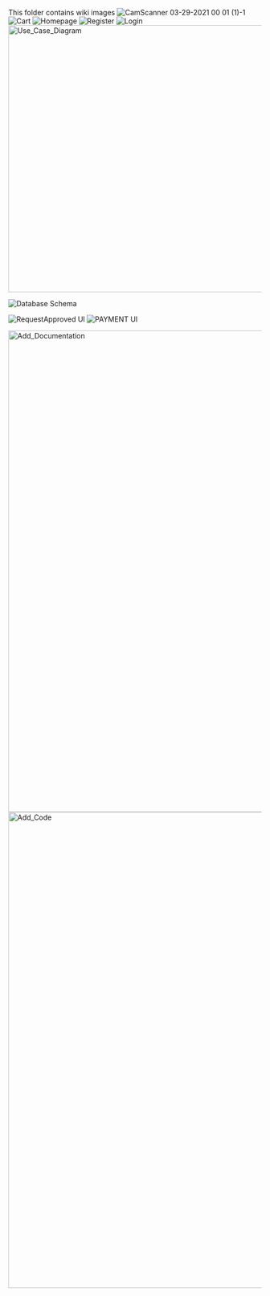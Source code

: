 This folder contains wiki images
![CamScanner 03-29-2021 00 01 (1)-1](https://user-images.githubusercontent.com/80451777/112819294-41edb380-90a6-11eb-833e-d4c45137778b.png)
![Cart](https://user-images.githubusercontent.com/80451777/112819304-44e8a400-90a6-11eb-9cb4-bed097d72d50.jpg)
![Homepage](https://user-images.githubusercontent.com/80451777/112817769-9e4fd380-90a4-11eb-9987-a76084248386.jpg)
![Register](https://user-images.githubusercontent.com/80451777/112817783-a3ad1e00-90a4-11eb-994d-f5a6c103dfec.jpg)
![Login](https://user-images.githubusercontent.com/80451777/112817793-a60f7800-90a4-11eb-8c3c-fd32a9f1dd77.jpg)<img width="530" alt="Use_Case_Diagram" src="https://user-images.githubusercontent.com/80451777/112827421-21c2f200-90b0-11eb-9757-917c6a712f32.png">

![Database Schema](https://user-images.githubusercontent.com/80451777/112828346-69964900-90b1-11eb-8af9-8549e78e5a67.png)

![RequestApproved UI](https://user-images.githubusercontent.com/80451777/112817806-a9a2ff00-90a4-11eb-9981-3dfe97f65e8b.jpg)
![PAYMENT UI](https://user-images.githubusercontent.com/80451777/112817813-ac055900-90a4-11eb-910e-39bb5dae178a.jpg)


<img width="956" alt="Add_Documentation" src="https://user-images.githubusercontent.com/80451777/111518358-346c2b80-8780-11eb-9012-c1d987579670.png">

<img width="945" alt="Add_Code" src="https://user-images.githubusercontent.com/80451777/111518336-2d451d80-8780-11eb-984c-cdb8f2da7ac8.png">

